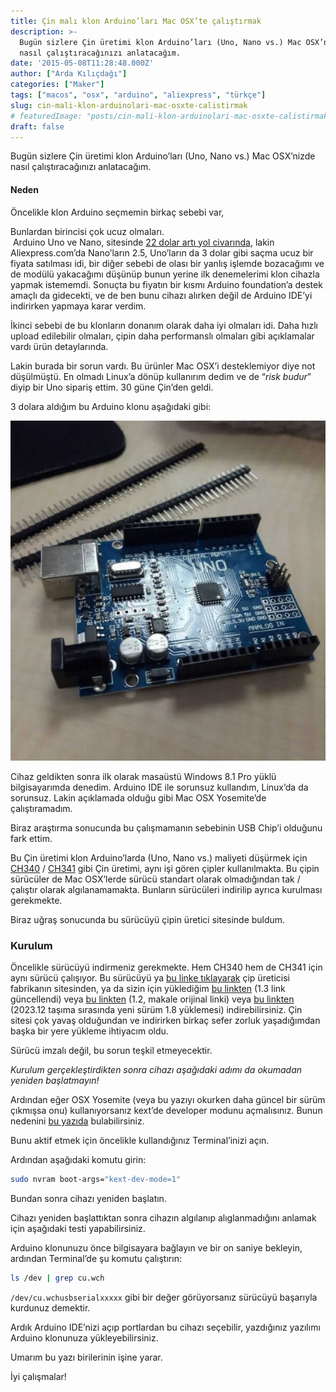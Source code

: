 ```yaml
---
title: Çin malı klon Arduino’ları Mac OSX’te çalıştırmak
description: >-
  Bugün sizlere Çin üretimi klon Arduino’ları (Uno, Nano vs.) Mac OSX’nizde
  nasıl çalıştıracağınızı anlatacağım.
date: '2015-05-08T11:28:48.000Z'
author: ["Arda Kılıçdağı"]
categories: ["Maker"]
tags: ["macos", "osx", "arduino", "aliexpress", "türkçe"]
slug: cin-mali-klon-arduinolari-mac-osxte-calistirmak
# featuredImage: "posts/cin-mali-klon-arduinolari-mac-osxte-calistirmaka/images/klonduino.jpg"
draft: false
---
```


Bugün sizlere Çin üretimi klon Arduino’ları (Uno, Nano vs.) Mac OSX’nizde nasıl çalıştıracağınızı anlatacağım.

#### Neden

Öncelikle klon Arduino seçmemin birkaç sebebi var,

Bunlardan birincisi çok ucuz olmaları.   
 Arduino Uno ve Nano, sitesinde [22 dolar artı yol civarında](http://store.arduino.cc/index.php?main_page=product_info&cPath=11&products_id=195), lakin Aliexpress.com’da Nano’ların 2.5, Uno’ların da 3 dolar gibi saçma ucuz bir fiyata satılması idi, bir diğer sebebi de olası bir yanlış işlemde bozacağımı ve de modülü yakacağımı düşünüp bunun yerine ilk denemelerimi klon cihazla yapmak istememdi. Sonuçta bu fiyatın bir kısmı Arduino foundation’a destek amaçlı da gidecekti, ve de ben bunu cihazı alırken değil de Arduino IDE’yi indirirken yapmaya karar verdim.

İkinci sebebi de bu klonların donanım olarak daha iyi olmaları idi. Daha hızlı upload edilebilir olmaları, çipin daha performanslı olmaları gibi açıklamalar vardı ürün detaylarında.

Lakin burada bir sorun vardı. Bu ürünler Mac OSX’i desteklemiyor diye not düşülmüştü. En olmadı Linux’a dönüp kullanırım dedim ve de “_risk budur_” diyip bir Uno sipariş ettim. 30 güne Çin’den geldi.

3 dolara aldığım bu Arduino klonu aşağıdaki gibi:

![](./images/klonduino.jpg)

Cihaz geldikten sonra ilk olarak masaüstü Windows 8.1 Pro yüklü bilgisayarımda denedim. Arduino IDE ile sorunsuz kullandım, Linux’da da sorunsuz. Lakin açıklamada olduğu gibi Mac OSX Yosemite’de çalıştıramadım.

Biraz araştırma sonucunda bu çalışmamanın sebebinin USB Chip’i olduğunu fark ettim.

Bu Çin üretimi klon Arduino’larda (Uno, Nano vs.) maliyeti düşürmek için [CH340](http://wch.cn/product/CH340.html) / [CH341](http://wch.cn/product/CH341.html) gibi Çin üretimi, aynı işi gören çipler kullanılmakta. Bu çipin sürücüler de Mac OSX’lerde sürücü standart olarak olmadığından tak / çalıştır olarak algılanamamakta. Bunların sürücüleri indirilip ayrıca kurulması gerekmekte.

Biraz uğraş sonucunda bu sürücüyü çipin üretici sitesinde buldum.

### Kurulum

Öncelikle sürücüyü indirmeniz gerekmekte. Hem CH340 hem de CH341 için aynı sürücü çalışıyor. Bu sürücüyü ya [bu linke tıklayarak](http://www.wch.cn/download/CH341SER_MAC_ZIP.html) çip üreticisi fabrikanın sitesinden, ya da sizin için yüklediğim [bu linkten](https://www.mediafire.com/file/zs9thj1sorc15pt/CH341SER_MAC_-_1.3.ZIP/file) (1.3 link güncellendi) veya [bu linkten](https://www.mediafire.com/file/crdi7a6exdj39dj/CH341SER_MAC_-_1.2.ZIP/file) (1.2, makale orijinal linki) veya [bu linkten](https://www.mediafire.com/file/lnd475seiamy4rq/CH341SER_MAC_-_1.8.ZIP/file) (2023.12 taşıma sırasında yeni sürüm 1.8 yüklemesi) indirebilirsiniz. Çin sitesi çok yavaş olduğundan ve indirirken birkaç sefer zorluk yaşadığımdan başka bir yere yükleme ihtiyacım oldu.

Sürücü imzalı değil, bu sorun teşkil etmeyecektir.

_Kurulum gerçekleştirdikten sonra cihazı aşağıdaki adımı da okumadan yeniden başlatmayın!_

Ardından eğer OSX Yosemite (veya bu yazıyı okurken daha güncel bir sürüm çıkmışsa onu) kullanıyorsanız kext’de developer modunu açmalısınız. Bunun nedenini [bu yazıda](https://www.cindori.org/trim-enabler-and-yosemite/) bulabilirsiniz.

Bunu aktif etmek için öncelikle kullandığınız Terminal’inizi açın.

Ardından aşağıdaki komutu girin:

```bash
sudo nvram boot-args="kext-dev-mode=1"
```

Bundan sonra cihazı yeniden başlatın.

Cihazı yeniden başlattıktan sonra cihazın algılanıp alıglanmadığını anlamak için aşağıdaki testi yapabilirsiniz.

Arduino klonunuzu önce bilgisayara bağlayın ve bir on saniye bekleyin, ardından Terminal’de şu komutu çalıştırın:

```bash
ls /dev | grep cu.wch
```

`/dev/cu.wchusbserialxxxxx` gibi bir değer görüyorsanız sürücüyü başarıyla kurdunuz demektir.

Ardık Arduino IDE’nizi açıp portlardan bu cihazı seçebilir, yazdığınız yazılımı Arduino klonunuza yükleyebilirsiniz.

Umarım bu yazı birilerinin işine yarar.

İyi çalışmalar!
